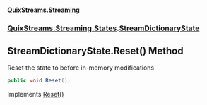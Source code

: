 #### [QuixStreams.Streaming](index.md 'index')
### [QuixStreams.Streaming.States](QuixStreams.Streaming.States.md 'QuixStreams.Streaming.States').[StreamDictionaryState](StreamDictionaryState.md 'QuixStreams.Streaming.States.StreamDictionaryState')

## StreamDictionaryState.Reset() Method

Reset the state to before in-memory modifications

```csharp
public void Reset();
```

Implements [Reset()](IStreamState.Reset().md 'QuixStreams.Streaming.States.IStreamState.Reset()')